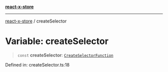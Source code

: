[**react-x-store**](../README.md)

***

[react-x-store](../README.md) / createSelector

# Variable: createSelector

> `const` **createSelector**: [`CreateSelectorFunction`](../type-aliases/CreateSelectorFunction.md)

Defined in: createSelector.ts:18
